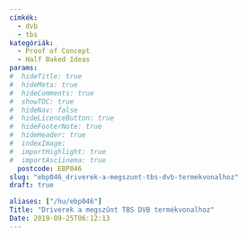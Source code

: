 ```yaml
---
címkék:
  - dvb
  - tbs
kategóriák:
  - Proof of Concept
  - Half Baked Ideas
params:
#  hideTitle: true
#  hideMeta: true
#  hideComments: true
#  showTOC: true
#  hideNav: false
#  hideLicenceButton: true
#  hideFooterNote: true
#  hideHeader: true
#  indexImage: 
#  importHighlight: true
#  importAsciinema: true
  postcode: EBP046
slug: "ebp046_driverek-a-megszunt-tbs-dvb-termekvonalhoz"
draft: true

aliases: ["/hu/ebp046"]
Title: "Driverek a megszűnt TBS DVB termékvonalhoz"
Date: 2019-09-25T06:12:13
---
```

